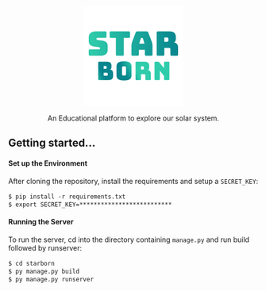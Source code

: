 <p align="center">
    <img alt="StarBorn - An Educational platform to explore our solar system." title="StarBorn - An Educational platform to explore our solar system." src=".github/logo.png" />
</p>

<p align="center">An Educational platform to explore our solar system.</p>


## Getting started...

#### Set up the Environment

After cloning the repository, install the requirements and setup a `SECRET_KEY`:

    $ pip install -r requirements.txt
    $ export SECRET_KEY=**************************

#### Running the Server

To run the server, cd into the directory containing `manage.py` and run build followed by runserver:

    $ cd starborn
    $ py manage.py build
    $ py manage.py runserver